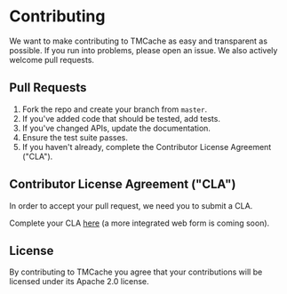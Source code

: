 # Contributing

We want to make contributing to TMCache as easy and transparent as possible. If you run into problems, please open an issue. We also actively welcome pull requests.

## Pull Requests

1. Fork the repo and create your branch from `master`.
2. If you've added code that should be tested, add tests.
3. If you've changed APIs, update the documentation.
4. Ensure the test suite passes.
5. If you haven't already, complete the Contributor License Agreement ("CLA").

## Contributor License Agreement ("CLA")

In order to accept your pull request, we need you to submit a CLA.

Complete your CLA [here](http://static.tumblr.com/zyubucd/GaTngbrpr/tumblr_corporate_contributor_license_agreement_v1__10-7-14.pdf) (a more integrated web form is coming soon).

## License

By contributing to TMCache you agree that your contributions will be licensed under its Apache 2.0 license.
